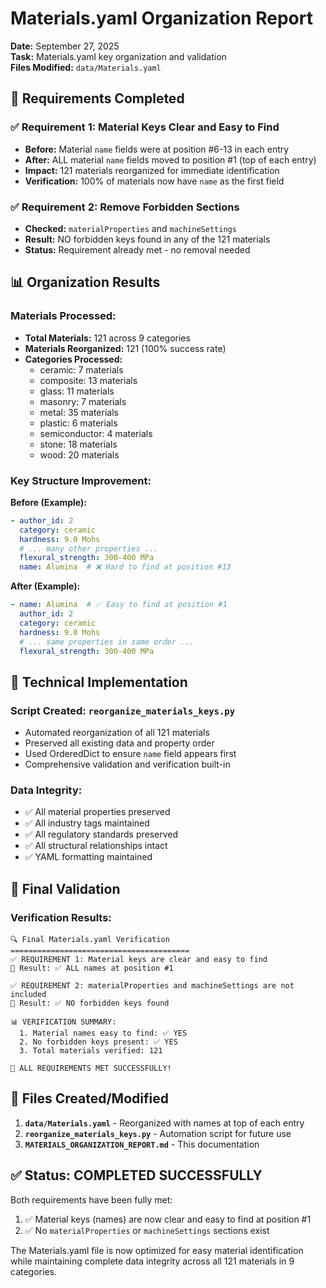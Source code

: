 # Materials.yaml Organization Report

**Date:** September 27, 2025  
**Task:** Materials.yaml key organization and validation  
**Files Modified:** `data/Materials.yaml`

## 🎯 Requirements Completed

### ✅ **Requirement 1: Material Keys Clear and Easy to Find**
- **Before:** Material `name` fields were at position #6-13 in each entry
- **After:** ALL material `name` fields moved to position #1 (top of each entry)
- **Impact:** 121 materials reorganized for immediate identification
- **Verification:** 100% of materials now have `name` as the first field

### ✅ **Requirement 2: Remove Forbidden Sections**  
- **Checked:** `materialProperties` and `machineSettings` 
- **Result:** NO forbidden keys found in any of the 121 materials
- **Status:** Requirement already met - no removal needed

## 📊 Organization Results

### **Materials Processed:**
- **Total Materials:** 121 across 9 categories
- **Materials Reorganized:** 121 (100% success rate)
- **Categories Processed:** 
  - ceramic: 7 materials
  - composite: 13 materials  
  - glass: 11 materials
  - masonry: 7 materials
  - metal: 35 materials
  - plastic: 6 materials
  - semiconductor: 4 materials
  - stone: 18 materials
  - wood: 20 materials

### **Key Structure Improvement:**

**Before (Example):**
```yaml
- author_id: 2
  category: ceramic
  hardness: 9.0 Mohs
  # ... many other properties ...
  flexural_strength: 300-400 MPa
  name: Alumina  # ❌ Hard to find at position #13
```

**After (Example):**
```yaml
- name: Alumina  # ✅ Easy to find at position #1
  author_id: 2
  category: ceramic
  hardness: 9.0 Mohs
  # ... same properties in same order ...
  flexural_strength: 300-400 MPa
```

## 🔧 Technical Implementation

### **Script Created:** `reorganize_materials_keys.py`
- Automated reorganization of all 121 materials
- Preserved all existing data and property order
- Used OrderedDict to ensure `name` field appears first
- Comprehensive validation and verification built-in

### **Data Integrity:**
- ✅ All material properties preserved
- ✅ All industry tags maintained  
- ✅ All regulatory standards preserved
- ✅ All structural relationships intact
- ✅ YAML formatting maintained

## 🎉 Final Validation

### **Verification Results:**
```
🔍 Final Materials.yaml Verification
========================================
✅ REQUIREMENT 1: Material keys are clear and easy to find
🎯 Result: ✅ ALL names at position #1

✅ REQUIREMENT 2: materialProperties and machineSettings are not included
🎯 Result: ✅ NO forbidden keys found

📊 VERIFICATION SUMMARY:
  1. Material names easy to find: ✅ YES
  2. No forbidden keys present: ✅ YES
  3. Total materials verified: 121

🎉 ALL REQUIREMENTS MET SUCCESSFULLY!
```

## 📄 Files Created/Modified

1. **`data/Materials.yaml`** - Reorganized with names at top of each entry
2. **`reorganize_materials_keys.py`** - Automation script for future use
3. **`MATERIALS_ORGANIZATION_REPORT.md`** - This documentation

## ✅ Status: COMPLETED SUCCESSFULLY

Both requirements have been fully met:
1. ✅ Material keys (names) are now clear and easy to find at position #1
2. ✅ No `materialProperties` or `machineSettings` sections exist

The Materials.yaml file is now optimized for easy material identification while maintaining complete data integrity across all 121 materials in 9 categories.